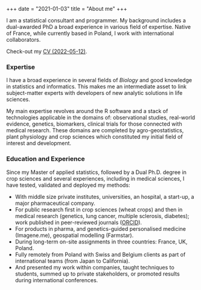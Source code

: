 +++
date = "2021-01-03"
title = "About me"
+++

I am a statistical consultant and programmer.
My background includes a dual-awarded PhD a broad experience
in various field of expertise.
Native of France, while currently based in Poland, I work with
international collaborators.

Check-out my 
<a href="../doc/FCA_COLLIN_CV.pdf" target="_blank"> CV (2022-05-12)</a>.


### Expertise

I have a broad experience in several fields of _Biology_
and good knowledge in statistics and informatics.
This makes me an intermediate asset to link subject-matter experts with
developers of new analytic solutions in life sciences.

My main expertise revolves around the R software and a stack of
technologies applicable in the domains of:
observational studies, real-world evidence, genetics, biomarkers,
clinical trials for those connected with medical research.
These domains are completed by agro-geostatistics, plant physiology and
crop sciences which constituted my initial field of interest and development.

### Education and Experience

Since my Master of applied statistics, followed by a Dual Ph.D. degree in
crop sciences and several experiences, including in medical sciences,
I have tested, validated and deployed my methods:

- With middle size private institutes, universities, an hospital, a
  start-up, a major pharmaceutical company.
- For public research first in crop sciences (wheat crops) and then
  in medical research
  (genetics, lung cancer, multiple sclerosis, diabetes);
   work published in peer-reviewed journals
  (<a href="http://orcid.org/0000-0003-0524-5755" target="_blank">ORCID</a>).
- For products in pharma, 
  and genetics-guided personalised medicine (Imagene.me),
  geospatial modelling (Farmstar).
- During long-term on-site assignments in three countries: France, UK, Poland.
- Fully remotely from Poland with Swiss and Belgium clients as part of
  international teams (from Japan to California).
- And presented my work within companies, taught techniques to
  students, summed up to private stakeholders, or promoted results
  during international conferences.

[modeline]: # ( vim: set foldlevel=0 spell spelllang=en_gb: )

